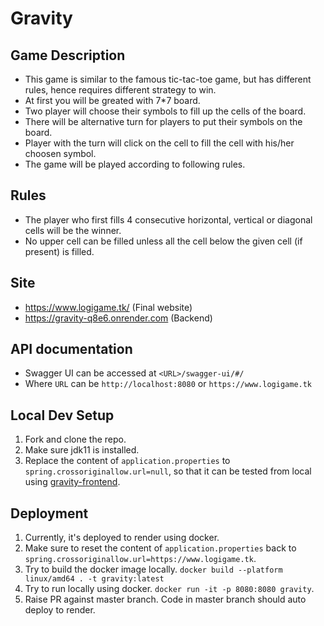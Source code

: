 # Gravity

## Game Description
- This game is similar to the famous tic-tac-toe game, but has different rules, hence requires different strategy to win.
- At first you will be greated with 7*7 board.
- Two player will choose their symbols to fill up the cells of the board.
- There will be alternative turn for players to put their symbols on the board.
- Player with the turn will click on the cell to fill the cell with his/her choosen symbol.
- The game will be played according to following rules.

## Rules

- The player who first fills 4 consecutive horizontal, vertical or diagonal cells will be the winner.
- No upper cell can be filled unless all the cell below the given cell (if present) is filled.

## Site
- https://www.logigame.tk/ (Final website)
- https://gravity-q8e6.onrender.com (Backend)

## API documentation
- Swagger UI can be accessed at `<URL>/swagger-ui/#/`
- Where `URL` can be `http://localhost:8080` or `https://www.logigame.tk`

## Local Dev Setup
1. Fork and clone the repo.
2. Make sure jdk11 is installed.
3. Replace the content of `application.properties` to `spring.crossoriginallow.url=null`, so that it can be tested from local using [gravity-frontend](https://github.com/himanshuhsn/Gravity-Frontend).

## Deployment
1. Currently, it's deployed to render using docker.
2. Make sure to reset the content of `application.properties` back to `spring.crossoriginallow.url=https://www.logigame.tk`.
3. Try to build the docker image locally. `docker build --platform linux/amd64 . -t gravity:latest`
4. Try to run locally using docker. `docker run -it -p 8080:8080 gravity`.
5. Raise PR against master branch. Code in master branch should auto deploy to render.